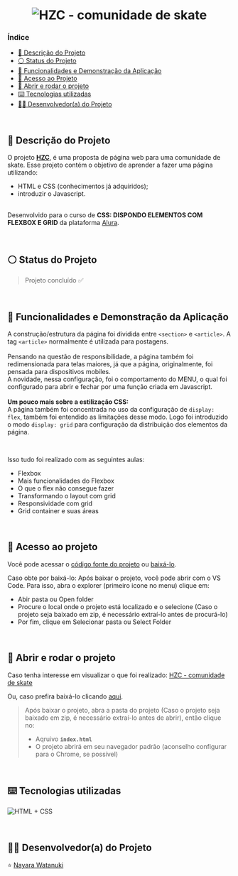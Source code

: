 <h1 align="center">
  <img alt="HZC - comunidade de skate" src="https://raw.githubusercontent.com/nayarawatanuki/css-flexbox-grid__hzc/main/assets/img/README.md/HZC%20-%20Cover.png#vitrinedev"/>
</h1>

### Índice

* [:pencil: Descrição do Projeto](#pencil-descrição-do-projeto)
* [:white_circle: Status do Projeto](#white_circle-status-do-projeto)
* [:hammer: Funcionalidades e Demonstração da Aplicação](#hammer-funcionalidades-e-demonstração-da-aplicação)
* [:open_file_folder: Acesso ao Projeto](#open_file_folder-acesso-ao-projeto)
* [:rocket: Abrir e rodar o projeto](#rocket-abrir-e-rodar-o-projeto)
* [:keyboard: Tecnologias utilizadas](#keyboard-tecnologias-utilizadas)
* [:woman_technologist: Desenvolvedor(a) do Projeto](#woman_technologist-desenvolvedora-do-projeto)

</br>

## :pencil: Descrição do Projeto
O projeto **[HZC](https://nayarawatanuki.github.io/css-flexbox-grid__hzc/)**, é uma proposta de página web para uma comunidade de skate. 
Esse projeto contém o objetivo de aprender a fazer uma página utilizando: 
- HTML e CSS (conhecimentos já adquiridos); 
- introduzir o Javascript. 

</br>Desenvolvido para o curso de **CSS: DISPONDO ELEMENTOS COM FLEXBOX E GRID** da plataforma [Alura](https://www.alura.com.br/).

</br>

## :white_circle: Status do Projeto
> Projeto concluído :white_check_mark:

</br>

## :hammer: Funcionalidades e Demonstração da Aplicação
A construção/estrutura da página foi dividida entre `<section>` e `<article>`. A tag `<article>` normalmente é utilizada para postagens.
</br></br>
Pensando na questão de responsibilidade, a página também foi redimensionada para telas maiores, já que a página, originalmente, foi pensada para dispositivos mobiles. 
</br>
A novidade, nessa configuração, foi o comportamento do MENU, o qual foi configurado para abrir e fechar por uma função criada em Javascript.
</br></br>
**Um pouco mais sobre a estilização CSS:**</br>
A página também foi concentrada no uso da configuração de `display: flex`, também foi entendido as limitações desse modo. 
Logo foi introduzido o modo `display: grid` para configuração da distribuição dos elementos da página.

</br>

Isso tudo foi realizado com as seguintes aulas: 
- Flexbox
- Mais funcionalidades do Flexbox
- O que o flex não consegue fazer
- Transformando o layout com grid
- Responsividade com grid
- Grid container e suas áreas
</br>

## :open_file_folder: Acesso ao projeto
Você pode acessar o [código fonte do projeto](https://github.com/nayarawatanuki/css-flexbox-grid__hzc) ou 
[baixá-lo](https://github.com/nayarawatanuki/css-flexbox-grid__hzc/archive/refs/heads/main.zip).

Caso obte por baixá-lo: 
Após baixar o projeto, você pode abrir com o VS Code. Para isso, abra o explorer (primeiro icone no menu) clique em:
- Abir pasta ou Open folder
- Procure o local onde o projeto está localizado e o selecione (Caso o projeto seja baixado em zip, é necessário extraí-lo antes de procurá-lo)
- Por fim, clique em Selecionar pasta ou Select Folder

</br>

## :rocket: Abrir e rodar o projeto
Caso tenha interesse em visualizar o que foi realizado: [HZC - comunidade de skate](https://nayarawatanuki.github.io/css-flexbox-grid__hzc/) 

Ou, caso prefira baixá-lo clicando [aqui](https://github.com/nayarawatanuki/css-flexbox-grid__hzc/archive/refs/heads/main.zip).

> Após baixar o projeto, abra a pasta do projeto (Caso o projeto seja baixado em zip, é necessário extraí-lo antes de abrir), então clique no:
> - Aqruivo **``index.html``**
> - O projeto abrirá em seu navegador padrão (aconselho configurar para o Chrome, se possível)

</br>

## :keyboard: Tecnologias utilizadas
![HTML + CSS](https://raw.githubusercontent.com/nayarawatanuki/css-flexbox-grid__hzc/main/assets/img/README.md/html-css-js.PNG)</br>

</br>

## :woman_technologist: Desenvolvedor(a) do Projeto
:star: [Nayara Watanuki](https://github.com/nayarawatanuki)

